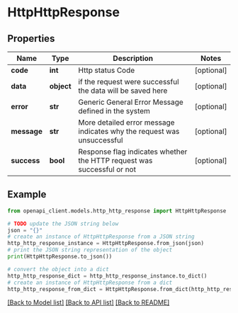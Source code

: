 # HttpHttpResponse


## Properties

Name | Type | Description | Notes
------------ | ------------- | ------------- | -------------
**code** | **int** | Http status Code | [optional] 
**data** | **object** | if the request were successful the data will be saved here | [optional] 
**error** | **str** | Generic General Error Message defined in the system | [optional] 
**message** | **str** | More detailed error message indicates why the request was unsuccessful | [optional] 
**success** | **bool** | Response flag indicates whether the HTTP request was successful or not | [optional] 

## Example

```python
from openapi_client.models.http_http_response import HttpHttpResponse

# TODO update the JSON string below
json = "{}"
# create an instance of HttpHttpResponse from a JSON string
http_http_response_instance = HttpHttpResponse.from_json(json)
# print the JSON string representation of the object
print(HttpHttpResponse.to_json())

# convert the object into a dict
http_http_response_dict = http_http_response_instance.to_dict()
# create an instance of HttpHttpResponse from a dict
http_http_response_from_dict = HttpHttpResponse.from_dict(http_http_response_dict)
```
[[Back to Model list]](../README.md#documentation-for-models) [[Back to API list]](../README.md#documentation-for-api-endpoints) [[Back to README]](../README.md)


